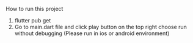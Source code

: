 How to run this project

1. flutter pub get
2. Go to main.dart file and click play button on the top right choose run without debugging (Please run in ios or android environment)


